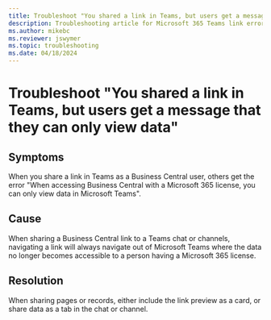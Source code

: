 ```yaml
---
title: Troubleshoot "You shared a link in Teams, but users get a message that they can only view data"
description: Troubleshooting article for Microsoft 365 Teams link error message in Business Central.
ms.author: mikebc
ms.reviewer: jswymer
ms.topic: troubleshooting 
ms.date: 04/18/2024
---
```


# Troubleshoot "You shared a link in Teams, but users get a message that they can only view data"

## Symptoms

When you share a link in Teams as a Business Central user, others get the error "When accessing Business Central with a Microsoft 365 license, you can only view data in Microsoft Teams".

## Cause

When sharing a Business Central link to a Teams chat or channels, navigating a link will always navigate out of Microsoft Teams where the data no longer becomes accessible to a person having a Microsoft 365 license.

## Resolution

When sharing pages or records, either include the link preview as a card, or share data as a tab in the chat or channel.
